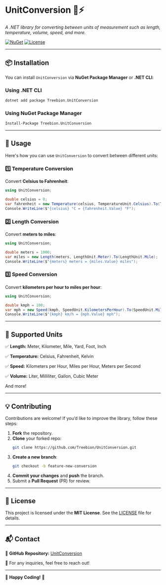 # **UnitConversion 📏⚡**
*A .NET library for converting between units of measurement such as length, temperature, volume, speed, and more.*

[![NuGet](https://img.shields.io/nuget/v/Treebion.UnitConversion.svg)](https://www.nuget.org/packages/Treebion.UnitConversion/)
[![License](https://img.shields.io/badge/license-MIT-blue.svg)](LICENSE)

---

## **📦 Installation**
You can install `UnitConversion` via **NuGet Package Manager** or **.NET CLI**:

### **Using .NET CLI**
```sh
dotnet add package Treebion.UnitConversion
```

### **Using NuGet Package Manager**
```sh
Install-Package Treebion.UnitConversion
```

---

## **📖 Usage**
Here's how you can use `UnitConversion` to convert between different units:

### **1️⃣ Temperature Conversion**
Convert **Celsius to Fahrenheit**:
```csharp
using UnitConversion;

double celsius = 0;
var fahrenheit = new Temperature(celsius, TemperatureUnit.Celsius).To(TemperatureUnit.Fahrenheit);
Console.WriteLine($"{celsius} °C = {fahrenheit.Value} °F");
```

### **2️⃣ Length Conversion**
Convert **meters to miles**:
```csharp
using UnitConversion;

double meters = 1000;
var miles = new Length(meters, LengthUnit.Meter).To(LengthUnit.Mile);
Console.WriteLine($"{meters} meters = {miles.Value} miles");
```

### **3️⃣ Speed Conversion**
Convert **kilometers per hour to miles per hour**:
```csharp
using UnitConversion;

double kmph = 100;
var mph = new Speed(kmph, SpeedUnit.KilometersPerHour).To(SpeedUnit.MilesPerHour);
Console.WriteLine($"{kmph} km/h = {mph.Value} mph");
```

---

## **📌 Supported Units**
✅ **Length:** Meter, Kilometer, Mile, Yard, Foot, Inch

✅ **Temperature:** Celsius, Fahrenheit, Kelvin

✅ **Speed:** Kilometers per Hour, Miles per Hour, Meters per Second

✅ **Volume:** Liter, Milliliter, Gallon, Cubic Meter

And more!

---

## **💡 Contributing**
Contributions are welcome! If you’d like to improve the library, follow these steps:

1. **Fork** the repository.
2. **Clone** your forked repo:
   ```sh
   git clone https://github.com/Treebion/UnitConversion.git
   ```
3. **Create a new branch**:
   ```sh
   git checkout -b feature-new-conversion
   ```
4. **Commit your changes** and **push** the branch.
5. Submit a **Pull Request** (PR) for review.

---

## **📜 License**
This project is licensed under the **MIT License**. See the [LICENSE](LICENSE) file for details.

---

## **📬 Contact**
📌 **GitHub Repository:** [UnitConversion](https://github.com/Treebion/UnitConversion)

📧 For any inquiries, feel free to reach out!

---

🚀 **Happy Coding!** 🎉

